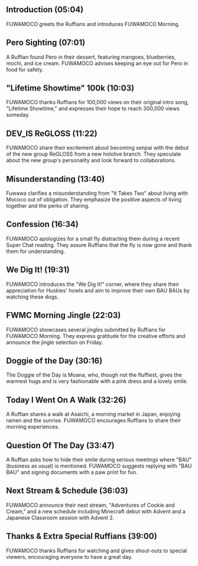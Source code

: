 ## Introduction (05:04)

FUWAMOCO greets the Ruffians and introduces FUWAMOCO Morning.

## Pero Sighting (07:01)

A Ruffian found Pero in their dessert, featuring mangoes, blueberries, mochi, and ice cream. FUWAMOCO advises keeping an eye out for Pero in food for safety.

## "Lifetime Showtime" 100k (10:03)

FUWAMOCO thanks Ruffians for 100,000 views on their original intro song, "Lifetime Showtime," and expresses their hope to reach 300,000 views someday.

## DEV_IS ReGLOSS (11:22)

FUWAMOCO share their excitement about becoming senpai with the debut of the new group ReGLOSS from a new hololive branch. They speculate about the new group's personality and look forward to collaborations.

## Misunderstanding (13:40)

Fuwawa clarifies a misunderstanding from "It Takes Two" about living with Mococo out of obligation. They emphasize the positive aspects of living together and the perks of sharing.

## Confession (16:34)

FUWAMOCO apologizes for a small fly distracting them during a recent Super Chat reading. They assure Ruffians that the fly is now gone and thank them for understanding.

## We Dig It! (19:31)

FUWAMOCO introduces the "We Dig It!" corner, where they share their appreciation for Huskies' howls and aim to improve their own BAU BAUs by watching these dogs.

## FWMC Morning Jingle (22:03)

FUWAMOCO showcases several jingles submitted by Ruffians for FUWAMOCO Morning. They express gratitude for the creative efforts and announce the jingle selection on Friday.

## Doggie of the Day (30:16)

The Doggie of the Day is Moana, who, though not the fluffiest, gives the warmest hugs and is very fashionable with a pink dress and a lovely smile.

## Today I Went On A Walk (32:26)

A Ruffian shares a walk at Asaichi, a morning market in Japan, enjoying ramen and the sunrise. FUWAMOCO encourages Ruffians to share their morning experiences.

## Question Of The Day (33:47)

A Ruffian asks how to hide their smile during serious meetings where "BAU" (business as usual) is mentioned. FUWAMOCO suggests replying with "BAU BAU" and signing documents with a paw print for fun.

## Next Stream & Schedule (36:03)

FUWAMOCO announce their next stream, "Adventures of Cookie and Cream," and a new schedule including Minecraft debut with Advent and a Japanese Classroom session with Advent 2.

## Thanks & Extra Special Ruffians (39:00)

FUWAMOCO thanks Ruffians for watching and gives shout-outs to special viewers, encouraging everyone to have a great day.
